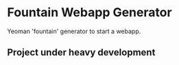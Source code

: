 # Fountain Webapp Generator

Yeoman 'fountain' generator to start a webapp.

## Project under heavy development
